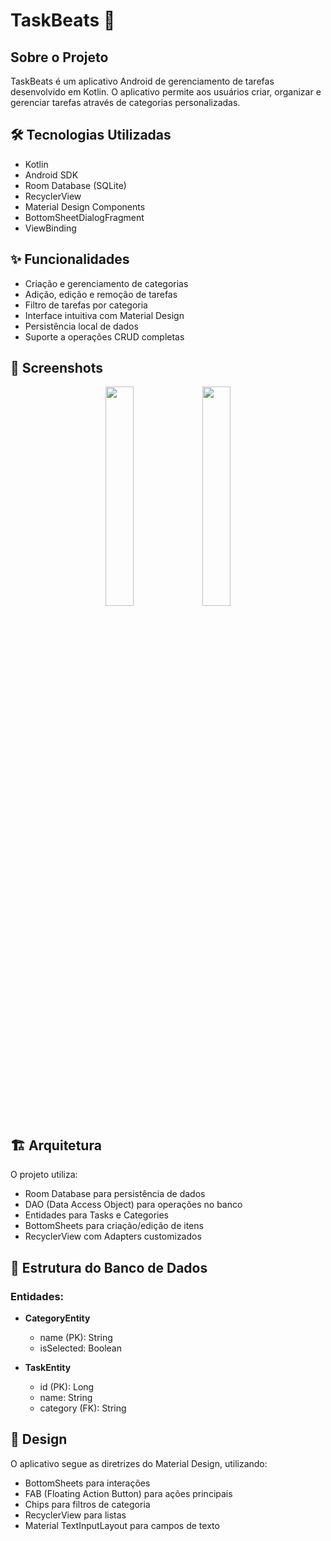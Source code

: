 # TaskBeats 📝

## Sobre o Projeto
TaskBeats é um aplicativo Android de gerenciamento de tarefas desenvolvido em Kotlin. O aplicativo permite aos usuários criar, organizar e gerenciar tarefas através de categorias personalizadas.

## 🛠️ Tecnologias Utilizadas
- Kotlin
- Android SDK
- Room Database (SQLite)
- RecyclerView
- Material Design Components
- BottomSheetDialogFragment
- ViewBinding

## ✨ Funcionalidades
- Criação e gerenciamento de categorias
- Adição, edição e remoção de tarefas
- Filtro de tarefas por categoria
- Interface intuitiva com Material Design
- Persistência local de dados
- Suporte a operações CRUD completas

## 📱 Screenshots
<p align="center">
  <img src=https://github.com/user-attachments/assets/3301b876-d620-4a81-bd5b-63a0c649a47f
width="30%" />
  <img src=https://github.com/user-attachments/assets/60f52832-b407-43a5-a66a-cbafb87cb25a width="30%" </
</p>


## 🏗️ Arquitetura
O projeto utiliza:
- Room Database para persistência de dados
- DAO (Data Access Object) para operações no banco
- Entidades para Tasks e Categories
- BottomSheets para criação/edição de itens
- RecyclerView com Adapters customizados

## 💾 Estrutura do Banco de Dados
### Entidades:
- **CategoryEntity**
  - name (PK): String
  - isSelected: Boolean

- **TaskEntity**
  - id (PK): Long
  - name: String
  - category (FK): String

## 🎨 Design
O aplicativo segue as diretrizes do Material Design, utilizando:
- BottomSheets para interações
- FAB (Floating Action Button) para ações principais
- Chips para filtros de categoria
- RecyclerView para listas
- Material TextInputLayout para campos de texto
